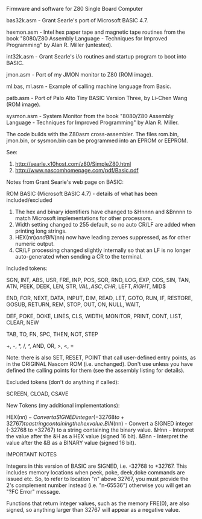 Firmware and software for Z80 Single Board Computer

bas32k.asm - Grant Searle's port of Microsoft BASIC 4.7.

hexmon.asm - Intel hex paper tape and magnetic tape routines from the book "8080/Z80 Assembly Language - Techniques for Improved Programming" by Alan R. Miller (untested).

int32k.asm - Grant Searle's i/o routines and startup program to boot into BASIC.

jmon.asm   - Port of my JMON monitor to Z80 (ROM image).

ml.bas, ml.asm - Example of calling machine language from Basic.

patb.asm   - Port of Palo Alto Tiny BASIC Version Three, by Li-Chen Wang (ROM image).

sysmon.asm - System Monitor from the book "8080/Z80 Assembly Language - Techniques for Improved Programming" by Alan R. Miller.

The code builds with the Z80asm cross-assembler. The files rom.bin, jmon.bin, or sysmon.bin can be programmed into an EPROM or EEPROM.

See:

1. http://searle.x10host.com/z80/SimpleZ80.html
2. http://www.nascomhomepage.com/pdf/Basic.pdf

Notes from Grant Searle's web page on BASIC:

ROM BASIC (Microsoft BASIC 4.7) - details of what has been included/excluded

1. The hex and binary identifiers have changed to &Hnnnn and &Bnnnn to match Microsoft implementations for other processors.
2. Width setting changed to 255 default, so no auto CR/LF are added when printing long strings.
3. HEX$(nn) and BIN$(nn) now have leading zeroes suppressed, as for other numeric output.
4. CR/LF processing changed slightly internally so that an LF is no longer auto-generated when sending a CR to the terminal.

Included tokens:

SGN, INT, ABS, USR, FRE, INP, POS, SQR, RND, LOG, EXP, COS, SIN, TAN, ATN, PEEK, DEEK, LEN, STR$, VAL, ASC, CHR$, LEFT$, RIGHT$, MID$

END, FOR, NEXT, DATA, INPUT, DIM, READ, LET, GOTO, RUN, IF, RESTORE, GOSUB, RETURN, REM, STOP, OUT, ON, NULL, WAIT, 

DEF, POKE, DOKE, LINES, CLS, WIDTH, MONITOR, PRINT, CONT, LIST, CLEAR, NEW

TAB, TO, FN, SPC, THEN, NOT, STEP

+, -, *, /, ^, AND, OR, >, <, =

Note: there is also SET, RESET, POINT that call user-defined entry
points, as in the ORIGINAL Nascom ROM (i.e. unchanged). Don't use
unless you have defined the calling points for them (see the assembly
listing for details).

Excluded tokens (don't do anything if called):

SCREEN, CLOAD, CSAVE

New Tokens (my additional implementations):

HEX$(nn) - Convert a SIGNED integer (-32768 to +32767) to a string containing the hex value.
BIN$(nn) - Convert a SIGNED integer (-32768 to +32767) to a string containing the binary value.
&Hnn - Interpret the value after the &H as a HEX value (signed 16 bit).
&Bnn - Interpret the value after the &B as a BINARY value (signed 16 bit).

IMPORTANT NOTES

Integers in this version of BASIC are SIGNED, i.e. -32768 to +32767.
This includes memory locations when peek, poke, deek,doke commands are
issued etc. So, to refer to location "n" above 32767, you must provide
the 2's complement number instead (i.e. "n-65536") otherwise you will
get an "?FC Error" message.

Functions that return integer values, such as the memory FRE(0), are
also signed, so anything larger than 32767 will appear as a negative
value.
